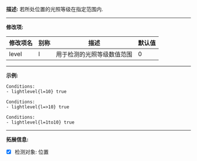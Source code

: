 **描述:** 若所处位置的光照等级在指定范围内.

---

**修改项:**

| 修改项名  | 别称           | 描述                      | 默认值 |
| --------- | -------------- | ------------------------- | ----- |
| level | l | 用于检测的光照等级数值范围 | 0 |

---

**示例:**

```
Conditions:
- lightlevel{l=10} true
```

```
Conditions:
- lightlevel{l=>10} true
```

```
Conditions:
- lightlevel{l=1to10} true
```

---

**拓展信息:**

- [x] 检测对象: 位置